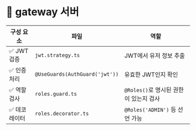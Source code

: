 # 🧱 gateway 서버 

| 구성 요소    | 파일                             | 역할                         |
| -------- | ------------------------------ | -------------------------- |
| ✅ JWT 검증 | `jwt.strategy.ts`              | JWT에서 유저 정보 추출             |
| ✅ 인증 처리  | `@UseGuards(AuthGuard('jwt'))` | 유효한 JWT인지 확인               |
| ✅ 역할 검사  | `roles.guard.ts`               | `@Roles()`로 명시된 권한이 있는지 검사 |
| ✅ 데코레이터  | `roles.decorator.ts`           | `@Roles('ADMIN')` 등 선언 가능  |
